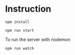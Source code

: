# Instruction
```
npm install
```
```
npm run start
```
To run the server with nodemon
```
npm run watch
```